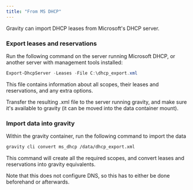 ```yaml
---
title: "From MS DHCP"
---
```


Gravity can import DHCP leases from Microsoft's DHCP server.

### Export leases and reservations

Run the following command on the server running Microsoft DHCP, or another server with management tools installed:

```powershell
Export-DhcpServer -Leases -File C:\dhcp_export.xml
```

This file contains information about all scopes, their leases and reservations, and any extra options.

Transfer the resulting .xml file to the server running gravity, and make sure it's available to gravity (it can be moved into the data container mount).

### Import data into gravity

Within the gravity container, run the following command to import the data

```bash
gravity cli convert ms_dhcp /data/dhcp_export.xml
```

This command will create all the required scopes, and convert leases and reservations into gravity equivalents.

Note that this does not configure DNS, so this has to either be done beforehand or afterwards.
